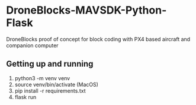 # DroneBlocks-MAVSDK-Python-Flask
DroneBlocks proof of concept for block coding with PX4 based aircraft and companion computer

## Getting up and running
1. python3 -m venv venv
2. source venv/bin/activate (MacOS)
3. pip install -r requirements.txt
4. flask run
